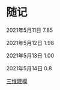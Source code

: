 # 随记

2021年5月11日 7.85

2021年5月12日 1.98

2021年5月13日 1.00

2021年5月14日 0.8

[三维建模](http://ephtracy.github.io/index.html?page=magicacsg#ss-carousel_ss)

